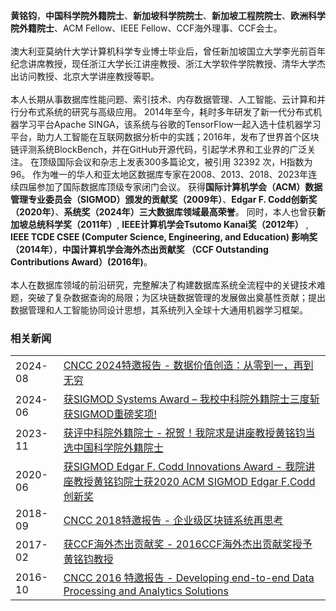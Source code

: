 **黄铭钧**，**中国科学院外籍院士**、**新加坡科学院院士**、**新加坡工程院院士**、**欧洲科学院外籍院士**、ACM Fellow、IEEE Fellow、CCF海外理事、CCF会士。
<br><br>澳大利亚莫纳什大学计算机科学专业博士毕业后，曾任新加坡国立大学李光前百年纪念讲席教授，现任浙江大学长江讲座教授、浙江大学软件学院教授、清华大学杰出访问教授、北京大学讲座教授等职。
<br><br>本人长期从事数据库性能问题、索引技术、内存数据管理、人工智能、云计算和并行分布式系统的研究与高级应用。
2014年至今，耗时多年研发了新一代分布式机器学习平台Apache SINGA，该系统与谷歌的TensorFlow一起入选十佳机器学习平台，助力人工智能在互联网数据分析中的实践；2016年，发布了世界首个区块链评测系统BlockBench，并在GitHub开源代码，引起学术界和工业界的广泛关注。
在顶级国际会议和杂志上发表300多篇论文，被引用 32392 次，H指数为96。
作为唯一的华人和亚太地区数据库专家在2008、2013、2018、2023年连续四届参加了国际数据库顶级专家闭门会议。
获得**国际计算机学会（ACM）数据管理专业委员会（SIGMOD）颁发的贡献奖（2009年）**、**Edgar F. Codd创新奖（2020年）**、**系统奖（2024年）三大数据库领域最高荣誉**。
同时，本人也曾获**新加坡总统科学奖（2011年）**, **IEEE计算机学会Tsutomo Kanai奖（2012年）** , **IEEE TCDE CSEE (Computer Science, Engineering, and Education) 影响奖（2014年）**，**中国计算机学会海外杰出贡献奖 （CCF Outstanding Contributions Award）(2016年)**。
<br><br>本人在数据库领域的前沿研究，完整解决了构建数据库系统全流程中的关键技术难题，突破了复杂数据查询的局限；为区块链数据管理的发展做出奠基性贡献；提出数据管理和人工智能协同设计思想，其系统列入全球十大通用机器学习框架。

### 相关新闻
<table>
<tbody>
<tr>
<td> 2024-08 </td>
<td> <a href="https://ccf.org.cn/cncc2024/speaker_d_4144"> CNCC 2024特邀报告 - 数据价值创造：从零到一，再到无穷 </a></td>
</tr>
<tr>
<td> 2024-06 </td>
<td> <a href="http://www.cs.zju.edu.cn/csen/2024/0622/c38564a2938308/page.htm"> 获SIGMOD Systems Award – 我校中科院外籍院士三度斩获SIGMOD重磅奖项! </a>
</td>
</tr>
<tr>
<td> 2023-11 </td>
<td> <a href="http://www.cs.zju.edu.cn/csen/2023/1124/c38564a2830297/page.htm"> 获评中科院外籍院士 - 祝贺！我院求是讲座教授黄铭钧当选中国科学院外籍院士 </a>
</td>
</tr>
<tr>
<td> 2020-06 </td>
<td> <a href="http://www.cs.zju.edu.cn/csen/2020/0624/c26739a2158031/page.psp"> 获SIGMOD Edgar F. Codd Innovations Award - 我院讲座教授黄铭钧院士获2020 ACM SIGMOD Edgar F.Codd创新奖 </a></td>
</tr>
<tr>
<td> 2018-09 </td>
<td> <a href="https://cncc2018.ccf.org.cn/cms/news/100000/0000000001/2018/9/10/a2f0c22e20774461901e0e2f41e4f44e.shtml"> CNCC 2018特邀报告 - 企业级区块链系统再思考 </a>
</td>
</tr>
<tr>
<td> 2017-02 </td>
<td> <a href="https://www.ccf.org.cn/Awards/Awards/2017-02-24/583468.shtml"> 获CCF海外杰出贡献奖 - 2016CCF海外杰出贡献奖授予黄铭钧教授 </a>
</td>
</tr>
<tr>
<td> 2016-10 </td>
<td> <a href="https://cncc2018.ccf.org.cn/2016/struct/22.htm"> CNCC 2016 特邀报告 - Developing end-to-end Data Processing and Analytics Solutions </a>
</td>
</tr>
</tbody></table>